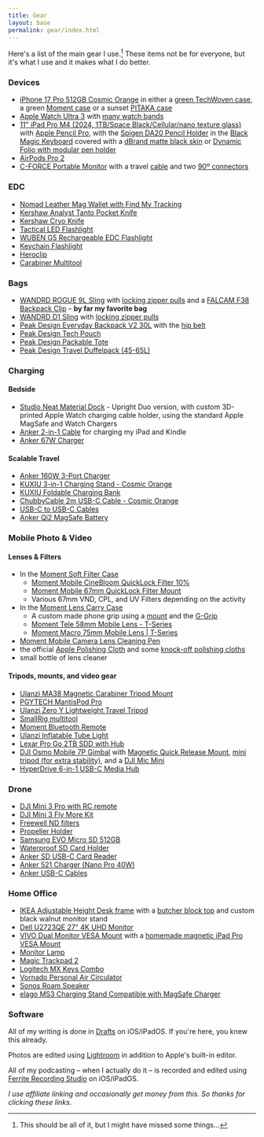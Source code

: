 ```yaml
---
title: Gear
layout: base
permalink: gear/index.html
---
```


Here's a list of the main gear I use.[^missed] These items not be for everyone, but it's what I use and it makes what I do better.
[^missed]: This should be all of it, but I might have missed some things…

### Devices
- [iPhone 17 Pro 512GB Cosmic Orange](https://store.apple.com/xc/product/MG7P4LL/A) in either a [green TechWoven case](https://store.apple.com/xc/product/MGF74LL/A), a green [Moment case](https://www.shopmoment.com/products/camera-case-for-iphone-17) or a sunset [PITAKA case](https://amzn.to/4gQFqOs) 
- [Apple Watch Ultra 3](https://www.apple.com/shop/product/Z0YQ?option.watch_cases=MF1V4LW/A&option.watch_bands=MFTD4AM/A&preSelect=true) with [many watch bands](https://www.nahumck.me/watch-band-collection/)
- [11" iPad Pro M4 (2024, 1TB/Space Black/Cellular/nano texture glass)](https://store.apple.com/xc/product/MWRP3LL/A) with [Apple Pencil Pro](https://store.apple.com/xc/product/MX2D3AM/A), with the [Spigen DA20 Pencil Holder](https://amzn.to/3LXIDNH) in the [Black Magic Keyboard](https://store.apple.com/xc/product/MWR23LL/A) covered with a [dBrand matte black skin](https://dbrand.com/shop/skins/magic-keyboard-for-ipad-pro-11-m4-skins) or [Dynamic Folio with modular pen holder](https://www.moft.us/products/dynamic-folio?variant=41648184164439)
- [AirPods Pro 2](https://amzn.to/3BzHlXI)
- [C-FORCE Portable Monitor](https://amzn.to/3WCcnTu) with a travel [cable](https://amzn.to/3C2BHui) and two [90º connectors](https://amzn.to/3BZnFJV)

### EDC
- [Nomad Leather Mag Wallet with Find My Tracking](https://nomadgoods.com/products/slim-wallet-horween-rustic-brown)
- [Kershaw Analyst Tanto Pocket Knife](https://amzn.to/3DawPmV)
- [Kershaw Cryo Knife](https://amzn.to/43lgJBG)
- [Tactical LED Flashlight](https://amzn.to/3WlBt9N)
- [WUBEN G5 Rechargeable EDC Flashlight](https://amzn.to/4ejjBGo)
- [Keychain Flashlight](https://amzn.to/47sDEyX)
- [Heroclip ](https://amzn.to/43UhDIT)
- [Carabiner Multitool](https://amzn.to/4oCygQF)

### Bags
- [WANDRD ROGUE 9L Sling](https://amzn.to/3ZIp17E) with [locking zipper pulls](https://amzn.to/3G9bmQg) and a [FALCAM F38 Backpack Clip](https://amzn.to/4lfAvaS) – **by far my favorite bag**
- [WANDRD D1 Sling](https://amzn.to/43lDcS3) with [locking zipper pulls](https://amzn.to/3G9bmQg)
- [Peak Design Everyday Backpack V2 30L](https://www.peakdesign.com/products/everyday-backpack) with the [hip belt](https://www.peakdesign.com/products/everyday-hip-belt)
- [Peak Design Tech Pouch](https://www.peakdesign.com/products/tech-pouch)
- [Peak Design Packable Tote](https://www.peakdesign.com/products/packable-tote)
- [Peak Design Travel Duffelpack (45-65L)](https://www.peakdesign.com/products/travel-duffelpack)

### Charging 
#### Bedside
- [Studio Neat Material Dock](https://www.studioneat.com/products/materialdock) - Upright Duo version, with custom 3D-printed Apple Watch charging cable holder, using the standard Apple MagSafe and Watch Chargers
- [Anker 2-in-1 Cable](https://amzn.to/4gjcXQp) for charging my iPad and Kindle
- [Anker 67W Charger](https://amzn.to/4nqN4B1)

#### Scalable Travel
- [Anker 160W 3-Port Charger](https://amzn.to/4hyyDtk)
- [KUXIU 3-in-1 Charging Stand - Cosmic Orange](https://kuxiu.co/products/kuxiu-x40-turbo-stand-cosmic-orange)
- [KUXIU Foldable Charging Bank ](https://amzn.to/4875K4R)
- [ChubbyCable 2m USB-C Cable - Cosmic Orange](https://chubbycable.com/products/new-fashion-240w-anodizing-new-color-fast-charging-cable-for-new-iphone-17)
- [USB-C to USB-C Cables](https://amzn.to/47a2IMf)
- [Anker Qi2 MagSafe Battery](https://amzn.to/3Zx9fLK)

### Mobile Photo & Video
#### Lenses & Filters
- In the [Moment Soft Filter Case](https://amzn.to/4edswsz)
	- [Moment Mobile CineBloom QuickLock Filter 10%](https://www.shopmoment.com/products/cinebloom-quicklock-filter-for-iphone-15-pro-pro-max)
	- [Moment Mobile 67mm QuickLock Filter Mount](https://www.shopmoment.com/products/67mm-quicklock-filter-mount-for-iphone-17)
	- Various 67mm VND, CPL, and UV Filters depending on the activity
- In the [Moment Lens Carry Case](https://amzn.to/4kUhQBV)
	- A custom made phone grip using a [mount](https://amzn.to/4eeg9g6) and the [G-Grip](https://ggrip.com)
	- [Moment Tele 58mm Mobile Lens - T-Series](https://www.shopmoment.com/products/58mm-tele-lens?variant=48040445182267)
	- [Moment Macro 75mm Mobile Lens | T-Series](https://www.shopmoment.com/products/75mm-macro-mobile-lens-t-series)
- [Moment Mobile Camera Lens Cleaning Pen](https://www.shopmoment.com/products/lens-pen/lens-pen)
- the official [Apple Polishing Cloth](https://amzn.to/3YPbjOg) and some [knock-off polishing cloths](https://amzn.to/3GhJ97f)
- small bottle of lens cleaner
#### Tripods, mounts, and video gear
- [Ulanzi MA38 Magnetic Carabiner Tripod Mount](https://amzn.to/4nwbhql)
- [PGYTECH MantisPod Pro](https://www.bhphotovideo.com/c/product/1645235-REG/pgytech_p_cg_020_mantispod_pro_vlogging_tripod.html)
- [Ulanzi Zero Y Lightweight Travel Tripod](https://www.ulanzi.com/collections/best-seller/products/ulanzi-coman-lightweight-travel-tripod)
- [SmallRig multitool](https://amzn.to/3VolB4P)
- [Moment Bluetooth Remote](https://www.shopmoment.com/products/moment-bluetooth-remote/v2)
- [Ulanzi Inflatable Tube Light](https://amzn.to/3P5AyId)
- [Lexar Pro Go 2TB SDD with Hub](https://amzn.to/49HSVgb)
- [DJI Osmo Mobile 7P Gimbal](https://amzn.to/4jXEjg9) with [Magnetic Quick Release Mount](https://amzn.to/44mLklX), [mini tripod (for extra stability)](https://amzn.to/4kRLTKx), and a [DJI Mic Mini](https://amzn.to/4narB0c)
- [HyperDrive 6-in-1 USB-C Media Hub](https://amzn.to/48DRihQ)

### Drone
- [DJI Mini 3 Pro with RC remote](https://amzn.to/3GdZ4Dv)
- [DJI Mini 3 Fly More Kit](https://amzn.to/3YRikOn)
- [Freewell ND filters](https://amzn.to/3YFzDls)
- [Propeller Holder](https://amzn.to/3YPw9wG)
- [Samsung EVO Micro SD 512GB](https://amzn.to/3YKDDRM)
- [Waterproof SD Card Holder](https://amzn.to/3YL7Yjc)
- [Anker SD USB-C Card Reader](https://amzn.to/3hOqgPN)
- [Anker 521 Charger (Nano Pro 40W)](https://amzn.to/3n9T47T)
- [Anker USB-C Cables](https://amzn.to/42q5clg)

### Home Office

- [IKEA Adjustable Height Desk frame](https://www.ikea.com/us/en/p/idasen-sit-stand-underframe-for-table-top-dark-gray-20412175/) with a [butcher block top](https://www.lowes.com/pd/Sparrow-Peak-Acacia-5-ft-x-30-in-Ebony/5001792701) and custom black walnut monitor stand
- [Dell U2723QE 27" 4K UHD Monitor](https://amzn.to/3QZCTWA)
- [VIVO Dual Monitor VESA Mount](https://amzn.to/33Gbgfm) with a [homemade magnetic iPad Pro VESA Mount](https://nahumck.me/homemade-ipad-pro-magnetic-vesa-mount/)
- [Monitor Lamp](https://amzn.to/3CYyk5b)
- [Magic Trackpad 2](https://amzn.to/3zP56Ea)
- [Logitech MX Keys Combo](https://amzn.to/44oRoKB)
- [Vornado Personal Air Circulator](https://amzn.to/40c4sk6)
- [Sonos Roam Speaker](https://amzn.to/3POPkmp)
- [elago MS3 Charging Stand Compatible with MagSafe Charger](https://amzn.to/3SZTvzq)

### Software

All of my writing is done in [Drafts](https://apps.apple.com/us/app/drafts/id1236254471?uo=4&at=1001l4VZ) on iOS/iPadOS. If you're here, you knew this already. 

Photos are edited using [Lightroom](https://apps.apple.com/us/app/adobe-lightroom-for-ipad/id804177739) in addition to Apple's built-in editor.

All of my podcasting – when I actually do it – is recorded and edited using [Ferrite Recording Studio](https://apps.apple.com/us/app/ferrite-recording-studio/id1018780185) on iOS/iPadOS.


<em>I use affiliate linking and occasionally get money from this. So thanks for clicking these links.</em>
